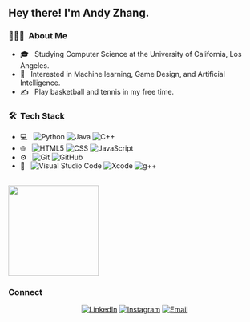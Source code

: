 <h2> Hey there! I'm Andy Zhang.</h2>

<h3> 👨🏻‍💻 &nbsp;About Me </h3>

- 🎓 &nbsp; Studying Computer Science at the University of California, Los Angeles.
- 🌱 &nbsp; Interested in Machine learning, Game Design, and Artificial Intelligence.
- ✍️ &nbsp; Play basketball and tennis in my free time.

<h3> 🛠 &nbsp;Tech Stack</h3>

- 💻 &nbsp;
  ![Python](https://img.shields.io/badge/-Python-333333?style=flat&logo=python)
  ![Java](https://img.shields.io/badge/-Java-333333?style=flat&logo=Java&logoColor=007396)
  ![C++](https://img.shields.io/badge/-C++-333333?style=flat&logo=C%2B%2B&logoColor=00599C)
- 🌐 &nbsp;
  ![HTML5](https://img.shields.io/badge/-HTML5-333333?style=flat&logo=HTML5)
  ![CSS](https://img.shields.io/badge/-CSS-333333?style=flat&logo=CSS3&logoColor=1572B6)
  ![JavaScript](https://img.shields.io/badge/-JavaScript-333333?style=flat&logo=javascript)
- ⚙️ &nbsp;
  ![Git](https://img.shields.io/badge/-Git-333333?style=flat&logo=git)
  ![GitHub](https://img.shields.io/badge/-GitHub-333333?style=flat&logo=github)
- 🔧 &nbsp;
  ![Visual Studio Code](https://img.shields.io/badge/-Visual%20Studio%20Code-333333?style=flat&logo=visual-studio-code&logoColor=007ACC)
  ![Xcode](https://img.shields.io/badge/-Xcode-333333?style=flat&logo=Xcode)
  ![g++](https://img.shields.io/badge/-g++-333333?style=flat&logo=g++)

<br/>

<a>
  <img height="180em" src="https://github-readme-stats.vercel.app/api?username=andyz2021&theme=buefy&show_icons=true" />
</a>

<br/>

<h3> Connect </h3>

<p align="center">
<a href="https://www.linkedin.com/in/andy-zhang-7601351ab/"><img alt="LinkedIn" src="https://img.shields.io/badge/LinkedIn-Andy%20Zhang-blue?style=flat-square&logo=linkedin"></a>
<a href="https://www.instagram.com/a._.zhang/"><img alt="Instagram" src="https://img.shields.io/badge/Instagram-a._.zhang-blue?style=flat-square&logo=instagram"></a>
<a href="mailto:az99@g.ucla.edu"><img alt="Email" src="https://img.shields.io/badge/Email-az99@g.ucla.edu-blue?style=flat-square&logo=gmail"></a>
</p>
<!---
andyz2021/andyz2021 is a ✨ special ✨ repository because its `README.md` (this file) appears on your GitHub profile.
You can click the Preview link to take a look at your changes.
--->

